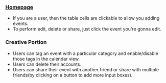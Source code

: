 ### [Homepage](http://ec2-13-58-92-76.us-east-2.compute.amazonaws.com/~weichen/Module5/index.php)

* If you are a user, then the table cells are clickable to allow you adding events. 
* To perform edit, delete or share, just click the event you're gonna edit.

### Creative Portion
* Users can tag an event with a particular category and enable/disable those tags in the calendar view.
* Users can delete their accounts.
* Users can share their event with another friend or share with multiple friends(by clicking on a button
  to add more input boxes).
